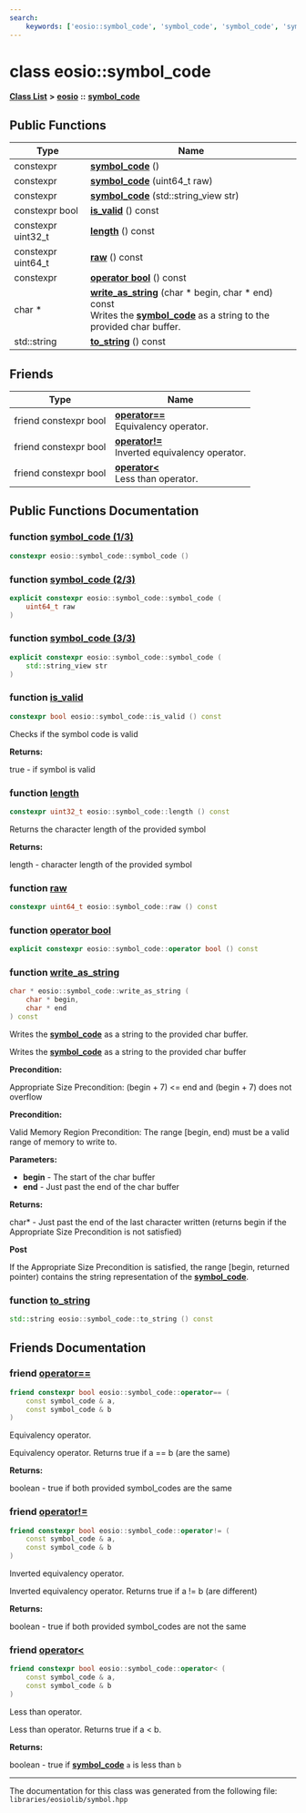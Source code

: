 ```yaml
---
search:
    keywords: ['eosio::symbol_code', 'symbol_code', 'symbol_code', 'symbol_code', 'is_valid', 'length', 'raw', 'operator bool', 'write_as_string', 'to_string', 'operator==', 'operator!=', 'operator<']
---
```


# class eosio::symbol\_code

[**Class List**](annotated.md) **>** [**eosio**](namespaceeosio.md) **::** [**symbol\_code**](classeosio_1_1symbol__code.md)


## Public Functions

|Type|Name|
|-----|-----|
|constexpr|[**symbol\_code**](classeosio_1_1symbol__code_a9d8538c2ff41df391b45cfb6190a1ed4.md#1a9d8538c2ff41df391b45cfb6190a1ed4) () |
|constexpr|[**symbol\_code**](classeosio_1_1symbol__code_a5a95bedec99aff1d70a782b365bc28d0.md#1a5a95bedec99aff1d70a782b365bc28d0) (uint64\_t raw) |
|constexpr|[**symbol\_code**](classeosio_1_1symbol__code_afba617179edadad41667b707176943fc.md#1afba617179edadad41667b707176943fc) (std::string\_view str) |
|constexpr bool|[**is\_valid**](classeosio_1_1symbol__code_a87acfd4b3bd04ca4b9ba84f6ea12d5d0.md#1a87acfd4b3bd04ca4b9ba84f6ea12d5d0) () const |
|constexpr uint32\_t|[**length**](classeosio_1_1symbol__code_adf291364853aa746ddc32942881b2e64.md#1adf291364853aa746ddc32942881b2e64) () const |
|constexpr uint64\_t|[**raw**](classeosio_1_1symbol__code_a9c4430961f11cf7a207ac7d4c4827210.md#1a9c4430961f11cf7a207ac7d4c4827210) () const |
|constexpr|[**operator bool**](classeosio_1_1symbol__code_a9b45275437c716ebc9ba95d199c04ed1.md#1a9b45275437c716ebc9ba95d199c04ed1) () const |
|char \*|[**write\_as\_string**](classeosio_1_1symbol__code_a9f6752ffa0fd8b10d2531b18978aeb9e.md#1a9f6752ffa0fd8b10d2531b18978aeb9e) (char \* begin, char \* end) const <br>Writes the **[symbol\_code](classeosio_1_1symbol__code.md)** as a string to the provided char buffer. |
|std::string|[**to\_string**](classeosio_1_1symbol__code_a075d0d69307bd9180b147a809f07bad5.md#1a075d0d69307bd9180b147a809f07bad5) () const |


## Friends

|Type|Name|
|-----|-----|
|friend constexpr bool|[**operator==**](classeosio_1_1symbol__code_a679be838b5e39b806fa42577124a214a.md#1a679be838b5e39b806fa42577124a214a)<br>Equivalency operator. |
|friend constexpr bool|[**operator!=**](classeosio_1_1symbol__code_acd21f55772dbdf25fe5dbc182683fee0.md#1acd21f55772dbdf25fe5dbc182683fee0)<br>Inverted equivalency operator. |
|friend constexpr bool|[**operator<**](classeosio_1_1symbol__code_a8dd79cc2a20dc7bf2788fd6416003891.md#1a8dd79cc2a20dc7bf2788fd6416003891)<br>Less than operator. |


## Public Functions Documentation

### function <a id="1a9d8538c2ff41df391b45cfb6190a1ed4" href="#1a9d8538c2ff41df391b45cfb6190a1ed4">symbol\_code (1/3)</a>

```cpp
constexpr eosio::symbol_code::symbol_code ()
```



### function <a id="1a5a95bedec99aff1d70a782b365bc28d0" href="#1a5a95bedec99aff1d70a782b365bc28d0">symbol\_code (2/3)</a>

```cpp
explicit constexpr eosio::symbol_code::symbol_code (
    uint64_t raw
)
```



### function <a id="1afba617179edadad41667b707176943fc" href="#1afba617179edadad41667b707176943fc">symbol\_code (3/3)</a>

```cpp
explicit constexpr eosio::symbol_code::symbol_code (
    std::string_view str
)
```



### function <a id="1a87acfd4b3bd04ca4b9ba84f6ea12d5d0" href="#1a87acfd4b3bd04ca4b9ba84f6ea12d5d0">is\_valid</a>

```cpp
constexpr bool eosio::symbol_code::is_valid () const
```


Checks if the symbol code is valid 

**Returns:**

true - if symbol is valid 




### function <a id="1adf291364853aa746ddc32942881b2e64" href="#1adf291364853aa746ddc32942881b2e64">length</a>

```cpp
constexpr uint32_t eosio::symbol_code::length () const
```


Returns the character length of the provided symbol


**Returns:**

length - character length of the provided symbol 




### function <a id="1a9c4430961f11cf7a207ac7d4c4827210" href="#1a9c4430961f11cf7a207ac7d4c4827210">raw</a>

```cpp
constexpr uint64_t eosio::symbol_code::raw () const
```



### function <a id="1a9b45275437c716ebc9ba95d199c04ed1" href="#1a9b45275437c716ebc9ba95d199c04ed1">operator bool</a>

```cpp
explicit constexpr eosio::symbol_code::operator bool () const
```



### function <a id="1a9f6752ffa0fd8b10d2531b18978aeb9e" href="#1a9f6752ffa0fd8b10d2531b18978aeb9e">write\_as\_string</a>

```cpp
char * eosio::symbol_code::write_as_string (
    char * begin,
    char * end
) const
```

Writes the **[symbol\_code](classeosio_1_1symbol__code.md)** as a string to the provided char buffer. 

Writes the **[symbol\_code](classeosio_1_1symbol__code.md)** as a string to the provided char buffer


**Precondition:**

Appropriate Size Precondition: (begin + 7) <= end and (begin + 7) does not overflow 




**Precondition:**

Valid Memory Region Precondition: The range [begin, end) must be a valid range of memory to write to. 




**Parameters:**


* **begin** - The start of the char buffer 
* **end** - Just past the end of the char buffer 



**Returns:**

char\* - Just past the end of the last character written (returns begin if the Appropriate Size Precondition is not satisfied) 




**Post**

If the Appropriate Size Precondition is satisfied, the range [begin, returned pointer) contains the string representation of the **[symbol\_code](classeosio_1_1symbol__code.md)**. 




### function <a id="1a075d0d69307bd9180b147a809f07bad5" href="#1a075d0d69307bd9180b147a809f07bad5">to\_string</a>

```cpp
std::string eosio::symbol_code::to_string () const
```



## Friends Documentation

### friend <a id="1a679be838b5e39b806fa42577124a214a" href="#1a679be838b5e39b806fa42577124a214a">operator==</a>

```cpp
friend constexpr bool eosio::symbol_code::operator== (
    const symbol_code & a,
    const symbol_code & b
)
```

Equivalency operator. 

Equivalency operator. Returns true if a == b (are the same)


**Returns:**

boolean - true if both provided symbol\_codes are the same 




### friend <a id="1acd21f55772dbdf25fe5dbc182683fee0" href="#1acd21f55772dbdf25fe5dbc182683fee0">operator!=</a>

```cpp
friend constexpr bool eosio::symbol_code::operator!= (
    const symbol_code & a,
    const symbol_code & b
)
```

Inverted equivalency operator. 

Inverted equivalency operator. Returns true if a != b (are different)


**Returns:**

boolean - true if both provided symbol\_codes are not the same 




### friend <a id="1a8dd79cc2a20dc7bf2788fd6416003891" href="#1a8dd79cc2a20dc7bf2788fd6416003891">operator<</a>

```cpp
friend constexpr bool eosio::symbol_code::operator< (
    const symbol_code & a,
    const symbol_code & b
)
```

Less than operator. 

Less than operator. Returns true if a < b. 

**Returns:**

boolean - true if **[symbol\_code](classeosio_1_1symbol__code.md)** `a` is less than `b` 






----------------------------------------
The documentation for this class was generated from the following file: `libraries/eosiolib/symbol.hpp`

